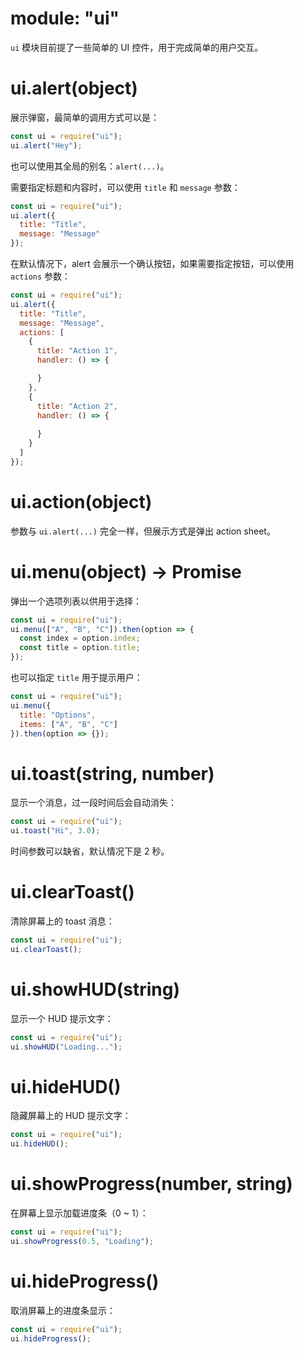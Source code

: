 # module: "ui"

`ui` 模块目前提了一些简单的 UI 控件，用于完成简单的用户交互。

# ui.alert(object)

展示弹窗，最简单的调用方式可以是：

```js
const ui = require("ui");
ui.alert("Hey");
```

也可以使用其全局的别名：`alert(...)`。

需要指定标题和内容时，可以使用 `title` 和 `message` 参数：

```js
const ui = require("ui");
ui.alert({
  title: "Title",
  message: "Message"
});
```

在默认情况下，alert 会展示一个确认按钮，如果需要指定按钮，可以使用 `actions` 参数：

```js
const ui = require("ui");
ui.alert({
  title: "Title",
  message: "Message",
  actions: [
    {
      title: "Action 1",
      handler: () => {

      }
    },
    {
      title: "Action 2",
      handler: () => {
        
      }
    }
  ]
});
```

# ui.action(object)

参数与 `ui.alert(...)` 完全一样，但展示方式是弹出 action sheet。

# ui.menu(object) -> Promise

弹出一个选项列表以供用于选择：

```js
const ui = require("ui");
ui.menu(["A", "B", "C"]).then(option => {
  const index = option.index;
  const title = option.title;
});
```

也可以指定 `title` 用于提示用户：

```js
const ui = require("ui");
ui.menu({
  title: "Options",
  items: ["A", "B", "C"]
}).then(option => {});
```

# ui.toast(string, number)

显示一个消息，过一段时间后会自动消失：

```js
const ui = require("ui");
ui.toast("Hi", 3.0);
```

时间参数可以缺省，默认情况下是 2 秒。

# ui.clearToast()

清除屏幕上的 toast 消息：

```js
const ui = require("ui");
ui.clearToast();
```

# ui.showHUD(string)

显示一个 HUD 提示文字：

```js
const ui = require("ui");
ui.showHUD("Loading...");
```

# ui.hideHUD()

隐藏屏幕上的 HUD 提示文字：

```js
const ui = require("ui");
ui.hideHUD();
```

# ui.showProgress(number, string)

在屏幕上显示加载进度条（0 ~ 1）：

```js
const ui = require("ui");
ui.showProgress(0.5, "Loading");
```

# ui.hideProgress()

取消屏幕上的进度条显示：

```js
const ui = require("ui");
ui.hideProgress();
```
